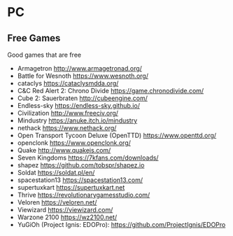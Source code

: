 # PC

## Free Games

Good games that are free

- Armagetron <http://www.armagetronad.org/>
- Battle for Wesnoth <https://www.wesnoth.org/>
- cataclys <https://cataclysmdda.org/>
- C&C Red Alert 2: Chrono Divide <https://game.chronodivide.com/>
- Cube 2: Sauerbraten <http://cubeengine.com/>
- Endless-sky <https://endless-sky.github.io/>
- Civilization <http://www.freeciv.org/>
- Mindustry <https://anuke.itch.io/mindustry>
- nethack <https://www.nethack.org/>
- Open Transport Tycoon Deluxe (OpenTTD) <https://www.openttd.org/>
- openclonk <https://www.openclonk.org/>
- Quake <http://www.quakejs.com/>
- Seven Kingdoms <https://7kfans.com/downloads/>
- shapez <https://github.com/tobspr/shapez.io>
- Soldat <https://soldat.pl/en/>
- spacestation13 <https://spacestation13.com/>
- supertuxkart <https://supertuxkart.net>
- Thrive <https://revolutionarygamesstudio.com/>
- Veloren <https://veloren.net/>
- Viewizard <https://viewizard.com/>
- Warzone 2100 <https://wz2100.net/>
- YuGiOh (Project Ignis: EDOPro): <https://github.com/ProjectIgnis/EDOPro>
